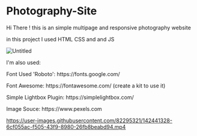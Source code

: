 <h1>Photography-Site</h1>
<p> Hi There ! this is an simple multipage and responsive photography website </p>
<p> in this project I used HTML CSS and and JS <p>

  ![Untitled](https://user-images.githubusercontent.com/82295321/142441178-8db8f7c2-e22e-42b7-ae26-a72294776cb5.png)



<p> I'm also used: </p>
<p>Font Used 'Roboto': https://fonts.google.com/ </p>
<p>Font Awesome: https://fontawesome.com/ (create a kit to use it) </p>
<p>Simple Lightbox Plugin: https://simplelightbox.com/ </p>
<p>Image Souce: https://www.pexels.com </p>


https://user-images.githubusercontent.com/82295321/142441328-6cf055ac-f505-43f9-8980-26fb8beabd94.mp4

